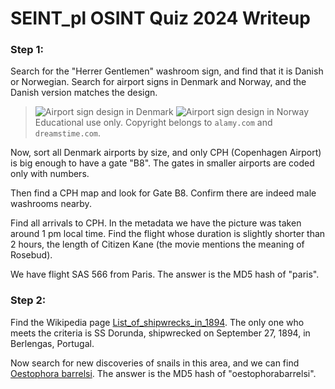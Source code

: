 # SEINT_pl OSINT Quiz 2024 Writeup

### Step 1:

Search for the "Herrer Gentlemen" washroom sign, and find that it is Danish or Norwegian. Search for airport signs in Denmark and Norway, and the Danish version matches the design. 

> ![Airport sign design in Denmark](https://github.com/user-attachments/assets/b2e34f3a-521a-43de-8b07-c3419774eb95)
> ![Airport sign design in Norway](https://github.com/user-attachments/assets/feaa6944-0305-42ec-8ce5-00ae12ee0707)
> Educational use only. Copyright belongs to `alamy.com` and `dreamstime.com`.

Now, sort all Denmark airports by size, and only CPH (Copenhagen Airport) is big enough to have a gate "B8". The gates in smaller airports are coded only with numbers.

Then find a CPH map and look for Gate B8. Confirm there are indeed male washrooms nearby.

Find all arrivals to CPH. In the metadata we have the picture was taken around 1 pm local time. Find the flight whose duration is slightly shorter than 2 hours, the length of Citizen Kane (the movie mentions the meaning of Rosebud).

We have flight SAS 566 from Paris. The answer is the MD5 hash of "paris".

### Step 2:

Find the Wikipedia page [List_of_shipwrecks_in_1894](https://en.wikipedia.org/wiki/List_of_shipwrecks_in_1894). The only one who meets the criteria is SS Dorunda, shipwrecked on September 27, 1894, in Berlengas, Portugal. 

Now search for new discoveries of snails in this area, and we can find [Oestophora barrelsi](https://www.molluscabase.org/aphia.php?p=taxdetails&id=1001335). The answer is the MD5 hash of "oestophorabarrelsi".
